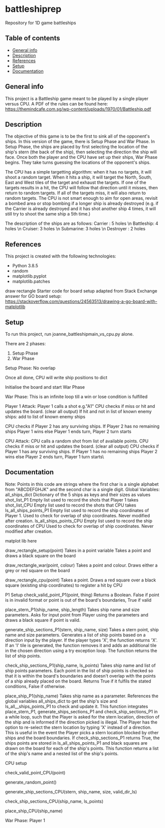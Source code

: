 # battleshiprep
 Repository for 1D game battleships

## Table of contents
* [General info](#general-info)
* [Description](#description)
* [References](#references)
* [Setup](#setup)
* [Documentation](#documentation)

## General info
This project is a Battleship game meant to be played by a single player versus CPU. A PDF of the rules can be found here: https://themindcafe.com.sg/wp-content/uploads/1970/01/Battleship.pdf

## Description
The objective of this game is to be the first to sink all of the opponent's ships. In this version of the game, there is Setup Phase and War Phase.
In Setup Phase, the ships are placed by first selecting the location of the ship's stern (the back of the ship), then selecting the direction the ship will face.
Once both the player and the CPU have set up their ships, War Phase begins. They take turns guessing the locations of the opponent's ships. 

The CPU has a simple targetting algorithm: when it has no targets, it will shoot a random target. When it hits a ship, it will target the North, South, East and West tiles of the target and exhaust the targets. If one of the targets results in a hit, the CPU will follow that direction until it misses, then return to random targets. If all of the targets miss, it will also return to random targets.
The CPU is not smart enough to aim for open areas, revisit a bombed area or stop bombing if a longer ship is already destroyed (e.g. if the Carrier is already destroyed and it has shot another ship 4 times, it will still try to shoot the same ship a 5th time.)

The description of the ships are as follows:
Carrier : 5 holes \n
Battleship: 4 holes \n
Cruiser: 3 holes \n
Submarine: 3 holes \n
Destroyer : 2 holes
	
## References
This project is created with the following technologies:
* Python 3.8.5
* random
* matplotlib.pyplot
* matplotlib.patches

draw rectangle 
Starter code for board setup adapted from Stack Exchange answer for GO board setup: https://stackoverflow.com/questions/24563513/drawing-a-go-board-with-matplotlib
	
## Setup
To run this project, run joanne_battleshipmain_vs_cpu.py alone. 

There are 2 phases: 
1. Setup Phase
2. War Phase

Setup Phase:
No overlap

Once all done, CPU will write ship positions to dict

Initialise the board and start War Phase

War Phase:
This is an infinite loop till a win or lose condition is fulfilled

Player 1 Attack:
Player 1 calls a shot e.g."A1"
CPU checks if miss or hit and updates the board. (clear all output)
If hit and not in list of known enemy ships:
    add to list of known enemy ships

CPU checks if Player 2 has any surviving ships.
If Player 2 has no remaining ships
    Player 1 wins
else
    Player 1 ends turn, Player 2 turn starts

CPU Attack:
CPU calls a random shot from list of available points.
CPU checks if miss or hit and updates the board. (clear all output)
CPU checks if Player 1 has any surviving ships.
If Player 1 has no remaining ships
    Player 2 wins
else
    Player 2 ends turn, Player 1 turn starts\
    
## Documentation
Note: Points in this code are strings where the first char is a single alphabet from "ABCDEFGHJK" and the second char is a single digit.
Global Variables:
all_ships_dict 
Dictionary of the 5 ships as keys and their sizes as values
shot_list_P1
Empty list used to record the shots that Player 1 takes
shot_list_CPU
Empty list used to record the shots that CPU takes
ls_all_ships_points_P1
Empty list used to record the ship coordinates of Player 1. Used to check for overlap of ship coordinates. Never modified after creation.
ls_all_ships_points_CPU
Empty list used to record the ship coordinates of CPU Used to check for overlap of ship coordinates. Never modified after creation.

matplot lib here



draw_rectangle_setup(point)
Takes in a point variable
Takes a point and draws a black square on the board

draw_rectangle_war(point, colour)
Takes a point and colour. Draws either a grey or red square on the board

draw_rectangle_cpu(point)
Takes a point. Draws a red square over a black square (existing ship coordinates) to register a hit by CPU

P1 Setup
check_valid_point_P1(point, thing)
Returns a Boolean. False if point is in invalid format or point is out of the board's boundaries, True if valid

place_stern_P1(ship_name, ship_length)
Takes ship name and size parameters. Asks for input point from Player using the parameters and draws a black square if point is valid.

generate_ship_sections_P1(stern, ship_name, size)
Takes a stern point, ship name and size parameters. Generates a list of ship points based on a direction input by the player. If the player types 'X', the function returns 'X'.
If an 'I' tile is generated, the function removes it and adds an additional tile in the chosen direction using a try exception loop. The function returns the list of ship points.

check_ship_sections_P1(ship_name, ls_points)
Takes ship name and list of ship points parameters. Each point in the list of ship points is checked so that it is within the board's boundaries and doesn't overlap with the points of a ship already placed on the board. Returns True if it fulfils the stated conditions, False if otherwise.

place_ship_P1(ship_name)
Takes ship name as a parameter. References the global variables all_ships_dict to get the ship's size and ls_all__ships_points_P1 to check and update it. This function integrates place_stern_P1, generate_ships_sections_P1 and check_ship_sections_P1 in a while loop, such that the Player is asked for the stern location, direction of the ship and is informed if the direction picked is illegal.
The Player has the option to re-select the stern location by typing 'X' instead of a direction. This is useful in the event the Player picks a stern location blocked by other ships and the board boundaries.
If check_ship_sections_P1 returns True, the ships points are stored in ls_all_ships_points_P1 and black squares are drawn on the board for each of the ship's points. This function returns a list of the ship's name and a nested list of the ship's points.

CPU setup

check_valid_point_CPU(point)

generate_random_point()

generate_ship_sections_CPU(stern, ship_name, size, valid_dir_ls)

check_ship_sections_CPU(ship_name, ls_points)

place_ship_CPU(ship_name)

War Phase: Player 1
